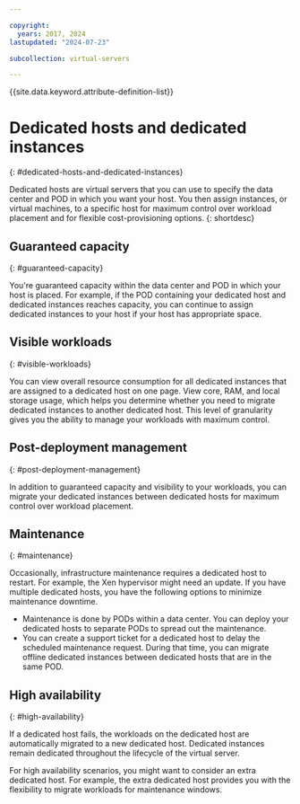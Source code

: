 ```yaml
---

copyright:
  years: 2017, 2024
lastupdated: "2024-07-23"

subcollection: virtual-servers

---
```


{{site.data.keyword.attribute-definition-list}}

# Dedicated hosts and dedicated instances
{: #dedicated-hosts-and-dedicated-instances}

Dedicated hosts are virtual servers that you can use to specify the data center and POD in which you want your host. You then assign instances, or virtual machines, to a specific host for maximum control over workload placement and for flexible cost-provisioning options.
{: shortdesc}

## Guaranteed capacity
{: #guaranteed-capacity}

You're guaranteed capacity within the data center and POD in which your host is placed. For example, if the POD containing your dedicated host and dedicated instances reaches capacity, you can continue to assign dedicated instances to your host if your host has appropriate space.

## Visible workloads
{: #visible-workloads}

You can view overall resource consumption for all dedicated instances that are assigned to a dedicated host on one page. View core, RAM, and local storage usage, which helps you determine whether you need to migrate dedicated instances to another dedicated host. This level of granularity gives you the ability to manage your workloads with maximum control.

## Post-deployment management
{: #post-deployment-management}

In addition to guaranteed capacity and visibility to your workloads, you can migrate your dedicated instances between dedicated hosts for maximum control over workload placement.

## Maintenance
{: #maintenance}

Occasionally, infrastructure maintenance requires a dedicated host to restart. For example, the Xen hypervisor might need an update. If you have multiple dedicated hosts, you have the following options to minimize maintenance downtime.
* Maintenance is done by PODs within a data center. You can deploy your dedicated hosts to separate PODs to spread out the maintenance.
* You can create a support ticket for a dedicated host to delay the scheduled maintenance request. During that time, you can migrate offline dedicated instances between dedicated hosts that are in the same POD.

## High availability
{: #high-availability}

If a dedicated host fails, the workloads on the dedicated host are automatically migrated to a new dedicated host. Dedicated instances remain dedicated throughout the lifecycle of the virtual server.

For high availability scenarios, you might want to consider an extra dedicated host. For example, the extra dedicated host provides you with the flexibility to migrate workloads for maintenance windows.
